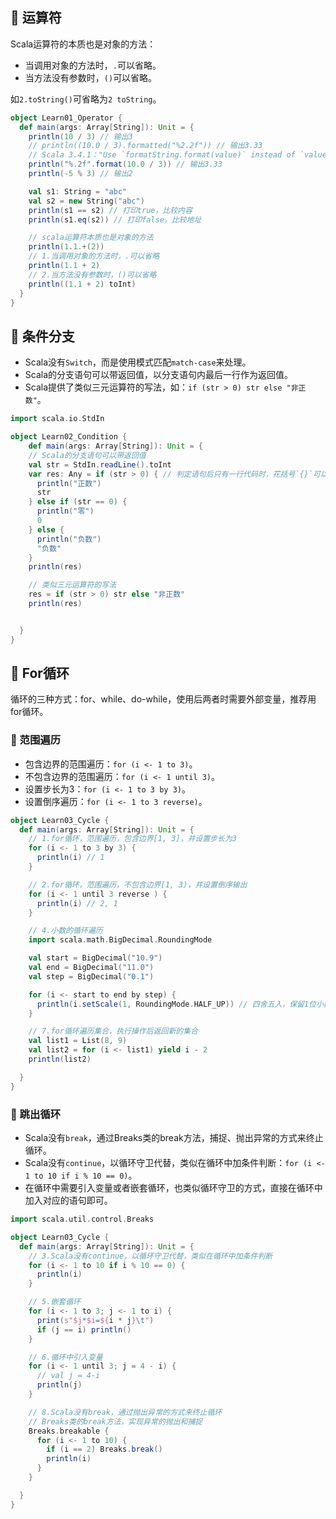 ## 📌 运算符

Scala运算符的本质也是对象的方法：

* 当调用对象的方法时，`.`可以省略。
* 当方法没有参数时，`()`可以省略。

如`2.toString()`可省略为`2 toString`。


```scala
object Learn01_Operator {
  def main(args: Array[String]): Unit = {
    println(10 / 3) // 输出3
    // println((10.0 / 3).formatted("%2.2f")) // 输出3.33
    // Scala 3.4.1："Use `formatString.format(value)` instead of `value.formatted(formatString)`"
    println("%.2f".format(10.0 / 3)) // 输出3.33
    println(-5 % 3) // 输出2

    val s1: String = "abc"
    val s2 = new String("abc")
    println(s1 == s2) // 打印true，比较内容
    println(s1.eq(s2)) // 打印false，比较地址

    // scala运算符本质也是对象的方法
    println(1.1.+(2))
    // 1.当调用对象的方法时，.可以省略
    println(1.1 + 2)
    // 2.当方法没有参数时，()可以省略
    println((1.1 + 2) toInt)
  }
}

```

## 📌 条件分支

* Scala没有`Switch`，而是使用模式匹配`match-case`来处理。
* Scala的分支语句可以带返回值，以分支语句内最后一行作为返回值。
* Scala提供了类似三元运算符的写法，如：`if (str > 0) str else "非正数"`。

```scala
import scala.io.StdIn

object Learn02_Condition {
    def main(args: Array[String]): Unit = {
    // Scala的分支语句可以带返回值
    val str = StdIn.readLine().toInt
    var res: Any = if (str > 0) { // 判定语句后只有一行代码时，花括号`{}`可以省略
      println("正数")
      str
    } else if (str == 0) {
      println("零")
      0
    } else {
      println("负数")
      "负数"
    }
    println(res)

    // 类似三元运算符的写法
    res = if (str > 0) str else "非正数"
    println(res)


  }
}
```

## 📌 For循环

循环的三种方式：for、while、do-while，使用后两者时需要外部变量，推荐用for循环。

### 🚁 范围遍历

* 包含边界的范围遍历：`for (i <- 1 to 3)`。
* 不包含边界的范围遍历：`for (i <- 1 until 3)`。
* 设置步长为3：`for (i <- 1 to 3 by 3)`。
* 设置倒序遍历：`for (i <- 1 to 3 reverse)`。


```scala
object Learn03_Cycle {
  def main(args: Array[String]): Unit = {
    // 1.for循环，范围遍历，包含边界[1, 3]，并设置步长为3
    for (i <- 1 to 3 by 3) {
      println(i) // 1
    }

    // 2.for循环，范围遍历，不包含边界[1, 3)，并设置倒序输出
    for (i <- 1 until 3 reverse ) {
      println(i) // 2, 1
    }

    // 4.小数的循环遍历
    import scala.math.BigDecimal.RoundingMode

    val start = BigDecimal("10.9")
    val end = BigDecimal("11.0")
    val step = BigDecimal("0.1")

    for (i <- start to end by step) {
      println(i.setScale(1, RoundingMode.HALF_UP)) // 四舍五入，保留1位小数
    }

    // 7.for循环遍历集合，执行操作后返回新的集合
    val list1 = List(8, 9)
    val list2 = for (i <- list1) yield i - 2
    println(list2)

  }
}
```

### 🚁 跳出循环

* Scala没有`break`，通过Breaks类的break方法，捕捉、抛出异常的方式来终止循环。
* Scala没有`continue`，以循环守卫代替，类似在循环中加条件判断：`for (i <- 1 to 10 if i % 10 == 0)`。
* 在循环中需要引入变量或者嵌套循环，也类似循环守卫的方式，直接在循环中加入对应的语句即可。

```scala
import scala.util.control.Breaks

object Learn03_Cycle {
  def main(args: Array[String]): Unit = {
    // 3.Scala没有continue，以循环守卫代替，类似在循环中加条件判断
    for (i <- 1 to 10 if i % 10 == 0) {
      println(i)
    }

    // 5.嵌套循环
    for (i <- 1 to 3; j <- 1 to i) {
      print(s"$j*$i=${i * j}\t")
      if (j == i) println()
    }

    // 6.循环中引入变量
    for (i <- 1 until 3; j = 4 - i) {
      // val j = 4-i
      println(j)
    }

    // 8.Scala没有break，通过抛出异常的方式来终止循环
    // Breaks类的break方法，实现异常的抛出和捕捉
    Breaks.breakable {
      for (i <- 1 to 10) {
        if (i == 2) Breaks.break()
        println(i)
      }
    }

  }
}
```